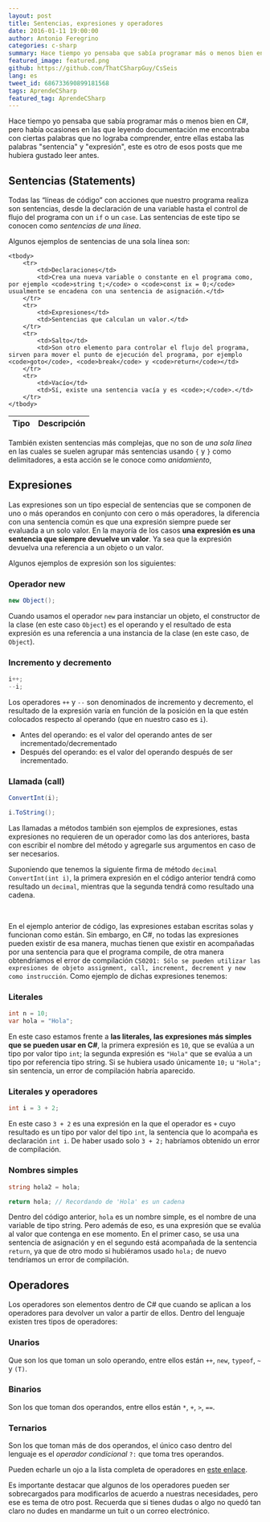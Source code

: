 ```yaml
---
layout: post
title: Sentencias, expresiones y operadores
date: 2016-01-11 19:00:00
author: Antonio Feregrino
categories: c-sharp
summary: Hace tiempo yo pensaba que sabía programar más o menos bien en C#, pero había ocasiones en las que leyendo documentación me encontraba con ciertas palabras que no lograba comprender, entre ellas estaba las palabras "sentencia" y "expresión".
featured_image: featured.png
github: https://github.com/ThatCSharpGuy/CsSeis
lang: es
tweet_id: 686733690899181568
tags: AprendeCSharp
featured_tag: AprendeCSharp
---
```


Hace tiempo yo pensaba que sabía programar más o menos bien en C#, pero había ocasiones en las que leyendo documentación me encontraba con ciertas palabras que no lograba comprender, entre ellas estaba las palabras "sentencia" y "expresión", este es otro de esos posts que me hubiera gustado leer antes.

## Sentencias (Statements) 

Todas las “líneas de código” con acciones que nuestro programa realiza son sentencias, desde la declaración de una variable hasta el control de flujo del programa con un `if` o un `case`. Las sentencias de este tipo se conocen como *sentencias de una línea*.  
  
Algunos ejemplos de sentencias de una sola línea son:  

<table class="pure-table pure-table-bordered">
    <thead>
	        <tr>
            <th>Tipo</th>
            <th>Descripción</th>
        </tr>
    </thead>

    <tbody>
        <tr>
            <td>Declaraciones</td>
            <td>Crea una nueva variable o constante en el programa como, por ejemplo <code>string t;</code> o <code>const ix = 0;</code> usualmente se encadena con una sentencia de asignación.</td>
        </tr>
        <tr>
            <td>Expresiones</td>
            <td>Sentencias que calculan un valor.</td>
        </tr>
        <tr>
            <td>Salto</td>
            <td>Son otro elemento para controlar el flujo del programa, sirven para mover el punto de ejecución del programa, por ejemplo <code>goto</code>, <code>break</code> y <code>return</code></td>
        </tr>
        <tr>
            <td>Vacío</td>
            <td>Sí, existe una sentencia vacía y es <code>;</code>.</td>
        </tr>
    </tbody>
</table>
  
También existen sentencias más complejas, que no son de *una sola línea* en las cuales se suelen agrupar más sentencias usando `{` y `}` como delimitadores, a esta acción se le conoce como *anidamiento*, 

## Expresiones  
Las expresiones son un tipo especial de sentencias que se componen de uno o más operandos en conjunto con cero o más operadores, la diferencia con una sentencia común es que una expresión siempre puede ser evaluada a un solo valor. En la mayoría de los casos **una expresión es una sentencia que siempre devuelve un valor**. Ya sea que la expresión devuelva una referencia a un objeto o un valor.  
  
Algunos ejemplos de expresión son los siguientes:  

### Operador new  
```csharp  
new Object(); 
```  
Cuando usamos el operador `new` para instanciar un objeto, el constructor de la clase (en este caso `Object`) es el operando y el resultado de esta expresión es una referencia a una instancia de la clase (en este caso, de `Object`).

### Incremento y decremento
```csharp  
i++;
--i;
```  
Los operadores `++` y `--` son denominados de incremento y decremento, el resultado de la expresión varía en función de la posición en la que estén colocados respecto al operando (que en nuestro caso es `i`).  

 - Antes del operando: es el valor del operando antes de ser incrementado/decrementado
 - Después del operando: es el valor del operando después de ser incrementado.

### Llamada (call)
```csharp  
ConvertInt(i);

i.ToString();
```  
Las llamadas a métodos también son ejemplos de expresiones, estas expresiones no requieren de un operador como las dos anteriores, basta con escribir el nombre del método y agregarle sus argumentos en caso de ser necesarios.  
  
Suponiendo que tenemos la siguiente firma de método `decimal ConvertInt(int i)`, la primera expresión en el código anterior tendrá como resultado un `decimal`, mientras que la segunda tendrá como resultado una cadena.
  
<br />  
  
En el ejemplo anterior de código, las expresiones estaban escritas solas y funcionan como están. Sin embargo, en C#, no todas las expresiones pueden existir de esa manera, muchas tienen que existir en acompañadas por una sentencia para que el programa compile, de otra manera obtendríamos el error de compilación `CS0201: Sólo se pueden utilizar las expresiones de objeto assignment, call, increment, decrement y new como instrucción`. Como ejemplo de dichas expresiones tenemos:  

### Literales  
```csharp  
int n = 10;
var hola = "Hola";
```  

En este caso estamos frente a **las literales, las expresiones más simples que se pueden usar en C#**, la primera expresión es `10`, que se evalúa a un tipo por valor tipo `int`; la segunda expresión es `"Hola"` que se evalúa a un tipo por referencia tipo string. Si se hubiera usado únicamente `10;` u `"Hola";` sin sentencia, un error de compilación habría aparecido.  

### Literales y operadores  
```csharp  
int i = 3 + 2;
```  
    
En este caso `3 + 2` es una expresión en la que el operador es `+` cuyo resultado es un tipo por valor del tipo `int`, la sentencia que lo acompaña es declaración `int i`. De haber usado solo `3 + 2;` habríamos obtenido un error de compilación.

### Nombres simples    
```csharp  
string hola2 = hola;

return hola; // Recordando de 'Hola' es un cadena
```  

Dentro del código anterior, `hola` es un nombre simple, es el nombre de una variable de tipo string. Pero además de eso, es una expresión que se evalúa al valor que contenga en ese momento. En el primer caso, se usa una sentencia de asignación y en el segundo está acompañada de la sentencia `return`, ya que de otro modo si hubiéramos usado `hola;` de nuevo tendríamos un error de compilación.

## Operadores
Los operadores son elementos dentro de C# que cuando se aplican a los operadores para devolver un valor a partir de ellos. Dentro del lenguaje existen tres tipos de operadores:
  
### Unarios  
Que son los que toman un solo operando, entre ellos están `++`, `new`, `typeof`, `~` y `(T)`.  

### Binarios 
Son los que toman dos operandos, entre ellos están `*`, `+`, `>`, `==`.

### Ternarios  
Son los que toman más de dos operandos, el único caso dentro del lenguaje es el *operador condicional* `?:` que toma tres operandos.  
  
Pueden echarle un ojo a la lista completa de operadores en <a href="https://msdn.microsoft.com/en-us/library/ms173145.aspx" target="_blank" rel="nofollow">este enlace</a>.  
  
Es importante destacar que algunos de los operadores pueden ser sobrecargados para modificarlos de acuerdo a nuestras necesidades, pero ese es tema de otro post. Recuerda que si tienes dudas o algo no quedó tan claro no dudes en mandarme un tuit o un correo electrónico.
